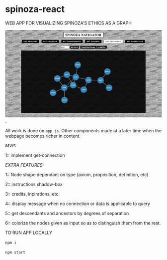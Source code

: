 # spinoza-react
WEB APP FOR VISUALIZING SPINOZA'S ETHICS AS A GRAPH 

<!--![alt text](https://raw.githubusercontent.com/username/projectname/branch/path/to/img.png)-->
![alt text](src/assets/readme-img/main.png).

All work is done on `app.js`.
Other components made at a later time when the webpage becomes richer in content.

*MVP:*

1:: implement get-connection

*EXTRA FEATURES:*

1:: Node shape dependant on type (axiom, proposition, definition, etc)

2:: instructions shadow-box

3:: credits, inpirations, etc.

4:: display message when no connection or data is applicable to query

5:: get descendants and ancestors by degrees of separation 

6:: colorize the nodes given as input so as to distinguish them from the rest.

TO RUN APP LOCALLY

`npm i`

`npm start`